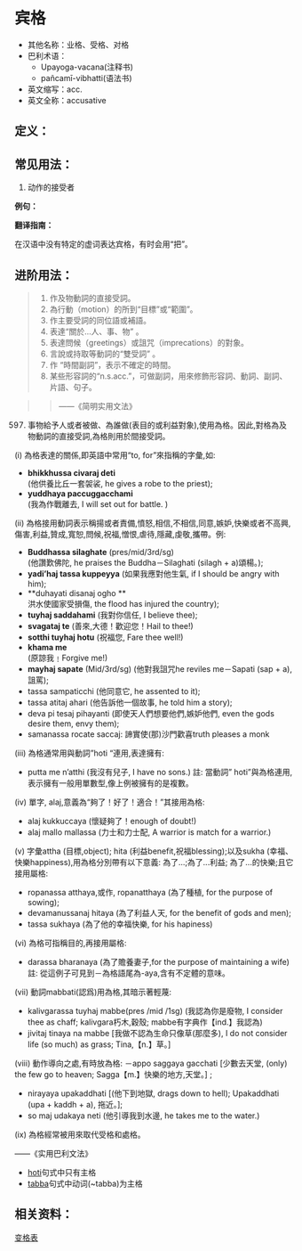 # 宾格

* 其他名称：业格、受格、对格
* 巴利术语：
  * Upayoga-vacana\(注释书\)
  * pañcamī-vibhatti\(语法书\)
* 英文缩写：acc.
* 英文全称：accusative

## 定义：

## 常见用法：

1. 动作的接受者 

**例句：**

**翻译指南：**

在汉语中没有特定的虚词表达宾格，有时会用“把”。

## 进阶用法：

>1. 作及物動詞的直接受詞。
>2. 為行動（motion）的所到“目標”或“範圍”。 
>3. 作主要受詞的同位語或補語。
>4. 表達“關於…人、事、物” 。
>5. 表達問候（greetings）或詛咒（imprecations）的對象。
>6. 言說或持取等動詞的“雙受詞” 。
>7. 作 “時間副詞”，表示不確定的時間。
>8. 某些形容詞的“n.s.acc.”，可做副詞，用來修飾形容詞、動詞、副詞、片語、句子。

>>——《简明实用文法》

597. 事物給予人或者被做、為誰做(表目的或利益對象),使用為格。因此,對格為及物動詞的直接受詞,為格則用於間接受詞。

(i) 為格表達的關係,即英語中常用“to, for”來指稱的字彙,如: 
- **bhikkhussa civaraj deti**
<br>(他供養比丘一套袈裟, he gives a robe to the priest); 
- **yuddhaya paccuggacchami** 
<br>(我為作戰離去, I will set out for battle. )

(ii) 為格接用動詞表示稱揚或者責備,憤怒,相信,不相信,同意,嫉妒,快樂或者不高興,傷害,利益,贊成,寬恕,問候,祝福,憎恨,虐待,隱藏,虔敬,攜帶。例: 
- **Buddhassa silaghate** (pres/mid/3rd/sg)
<br>(他讚歎佛陀, he praises the Buddha－Silaghati (silagh + a)頌楊。); 
- **yadi’haj tassa kuppeyya**
(如果我應對他生氣, if I should be angry with him); 
-  **duhayati disanaj ogho **
<br>洪水使國家受損傷, the flood has injured the country); 
- **tuyhaj saddahami** 
(我對你信任, I believe thee); 
- **svagataj te** 
(善來,大德！歡迎您！Hail to thee!) 
- **sotthi tuyhaj hotu**
(祝福您, Fare thee well!) 
- **khama me** 
<br>(原諒我﹗Forgive me!) 
- **mayhaj sapate** (Mid/3rd/sg)
(他對我詛咒he reviles me－Sapati (sap + a), 詛罵); 
- tassa sampaticchi (他同意它, he assented to it); 
- tassa atitaj ahari (他告訴他一個故事, he told him a story); 
- deva pi tesaj pihayanti (即使天人們想要他們,嫉妒他們, even the gods desire them, envy them);
- samanassa rocate saccaj: 諦實使(那)沙門歡喜truth pleases a monk


(iii) 為格通常用與動詞”hoti “連用,表達擁有: 
- putta me n’atthi (我沒有兒子, I have no sons.) 註: 當動詞” hoti”與為格連用,表示擁有一般用單數型,像上例被擁有的是複數。

(iv) 單字, alaj,意義為“夠了！好了！適合！”其接用為格:
- alaj kukkuccaya (懷疑夠了！enough of doubt!)
- alaj mallo mallassa (力士和力士配, A warrior is match for a warrior.)

(v) 字彙attha (目標,object); hita (利益benefit,祝福blessing);以及sukha (幸福、快樂happiness),用為格分別帶有以下意義: 為了...;為了...利益; 為了...的快樂;且它接用屬格: 
- ropanassa atthaya,或作, ropanatthaya (為了種植, for the purpose of sowing);
- devamanussanaj hitaya (為了利益人天, for the benefit of gods and men); 
- tassa sukhaya (為了他的幸福快樂, for his hapiness)

(vi) 為格可指稱目的,再接用屬格: 
- darassa bharanaya (為了贍養妻子,for the purpose of maintaining a wife) 註: 從這例子可見到－為格語尾為-aya,含有不定體的意味。

(vii) 動詞mabbati(認爲)用為格,其暗示著輕蔑: 
- kalivgarassa tuyhaj mabbe(pres /mid /1sg) (我認為你是廢物, I consider thee as chaff; kalivgara朽木,穀殼; mabbe有字典作【ind.】我認為)
- jivitaj tinaya na mabbe [我做不認為生命只像草(那麼多), I do not consider life (so much) as grass; Tina,【n.】草。]

(viii) 動作導向之處,有時放為格: －appo saggaya gacchati [少數去天堂, (only) the few go to heaven; Sagga【m.】快樂的地方,天堂。] ;
- nirayaya upakaddhati [(他下到地獄, drags down to hell); Upakaddhati (upa + kaddh + a), 拖近。]; 
- so maj udakaya neti (他引導我到水邊, he takes me to the water.)

(ix) 為格經常被用來取代受格和處格。

——《实用巴利文法》

* [hoti](../grammar/hoti.md)句式中只有主格
* [tabba](../grammar/tabba.md)句式中动词\(~tabba\)为主格

## 相关资料：

[变格表](ending-table.md)

